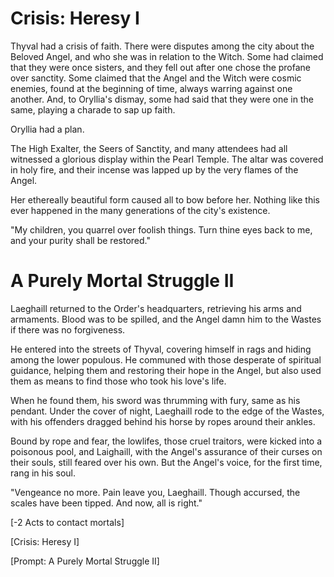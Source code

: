 # Crisis: Heresy I

Thyval had a crisis of faith. There were disputes among the city about the Beloved Angel, and who she was in relation to the Witch. Some had claimed that they were once sisters, and they fell out after one chose the profane over sanctity. Some claimed that the Angel and the Witch were cosmic enemies, found at the beginning of time, always warring against one another. And, to Oryllia's dismay, some had said that they were one in the same, playing a charade to sap up faith.

Oryllia had a plan.

The High Exalter, the Seers of Sanctity, and many attendees had all witnessed a glorious display within the Pearl Temple. The altar was covered in holy fire, and their incense was lapped up by the very flames of the Angel.

Her ethereally beautiful form caused all to bow before her. Nothing like this ever happened in the many generations of the city's existence.

"My children, you quarrel over foolish things. Turn thine eyes back to me, and your purity shall be restored."

# A Purely Mortal Struggle II

Laeghaill returned to the Order's headquarters, retrieving his arms and armaments. Blood was to be spilled, and the Angel damn him to the Wastes if there was no forgiveness.

He entered into the streets of Thyval, covering himself in rags and hiding among the lower populous. He communed with those desperate of spiritual guidance, helping them and restoring their hope in the Angel, but also used them as means to find those who took his love's life.

When he found them, his sword was thrumming with fury, same as his pendant. Under the cover of night, Laeghaill rode to the edge of the Wastes, with his offenders dragged behind his horse by ropes around their ankles.

Bound by rope and fear, the lowlifes, those cruel traitors, were kicked into a poisonous pool, and Laighaill, with the Angel's assurance of their curses on their souls, still feared over his own. But the Angel's voice, for the first time, rang in his soul.

"Vengeance no more. Pain leave you, Laeghaill. Though accursed, the scales have been tipped. And now, all is right."

\[-2 Acts to contact mortals\]

\[Crisis: Heresy I\]

\[Prompt: A Purely Mortal Struggle II\]